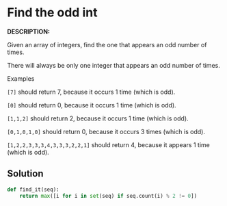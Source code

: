 # Find the odd int
**DESCRIPTION:**

Given an array of integers, find the one that appears an odd number of times.

There will always be only one integer that appears an odd number of times.

Examples

`[7]` should return 7, because it occurs 1 time (which is odd).

`[0]` should return 0, because it occurs 1 time (which is odd).

`[1,1,2]` should return 2, because it occurs 1 time (which is odd).

`[0,1,0,1,0]` should return 0, because it occurs 3 times (which is odd).

`[1,2,2,3,3,3,4,3,3,3,2,2,1]` should return 4, because it appears 1 time (which is odd).


## Solution
```Python
def find_it(seq):
    return max([i for i in set(seq) if seq.count(i) % 2 != 0])
```
